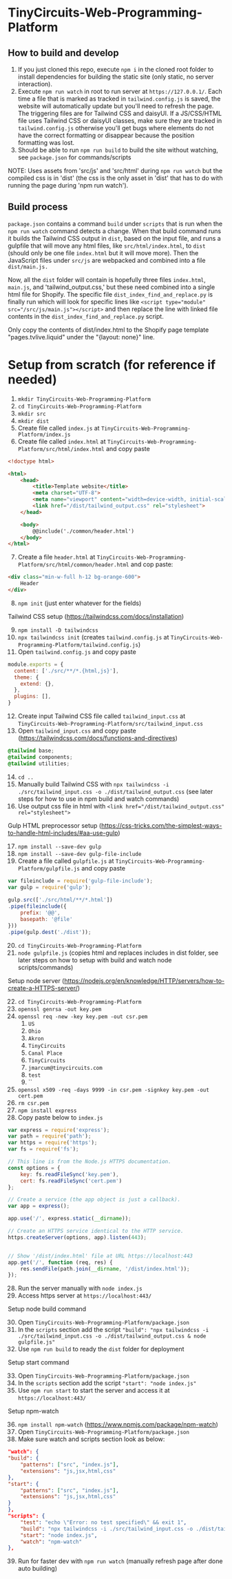 # TinyCircuits-Web-Programming-Platform

## How to build and develop

1. If you just cloned this repo, execute `npm i` in the cloned root folder to install dependencies for building the static site (only static, no server interaction).
2. Execute `npm run watch` in root to run server at `https://127.0.0.1/`. Each time a file that is marked as tracked in `tailwind.config.js` is saved, the website will automatically update but you'll need to refresh the page. The triggering files are for Tailwind CSS and daisyUI. If a JS/CSS/HTML file uses Tailwind CSS or daisyUI classes, make sure they are tracked in `tailwind.config.js` otherwise you'll get bugs where elements do not have the correct formatting or disappear because the position formatting was lost.
3. Should be able to run `npm run build` to build the site without watching, see `package.json` for commands/scripts

NOTE: Uses assets from 'src/js' and 'src/html' during `npm run watch` but the compiled css is in 'dist' (the css is the only asset in 'dist' that has to do with running the page during 'npm run watch').

## Build process
`package.json` contains a command `build` under `scripts` that is run when the `npm run watch` command detects a change. When that build command runs it builds the Tailwind CSS output in `dist`, based on the input file, and runs a gulpfile that will move any html files, like `src/html/index.html`, to `dist` (should only be one file `index.html` but it will move more). Then the JavaScript files under `src/js` are webpacked and combined into a file `dist/main.js.`

Now, all the `dist` folder will contain is hopefully three files `index.html`, `main.js`, and 'tailwind_output.css,' but these need combined into a single html file for Shopify. The specific file `dist_index_find_and_replace.py` is finally run which will look for specific lines like `<script type="module" src="/src/js/main.js"></script>` and then replace the line with linked file contents in the `dist_index_find_and_replace.py` script.

Only copy the contents of dist/index.html to the Shopify page template "pages.tvlive.liquid" under the "{layout: none}" line.

# Setup from scratch (for reference if needed)
1. `mkdir TinyCircuits-Web-Programming-Platform`
2. `cd TinyCircuits-Web-Programming-Platform`
3. `mkdir src`
4. `mkdir dist`
5. Create file called `index.js` at `TinyCircuits-Web-Programming-Platform/index.js`
6. Create file called `index.html` at `TinyCircuits-Web-Programming-Platform/src/html/index.html` and copy paste
```html
<!doctype html>

<html>
    <head>
        <title>Template website</title>
        <meta charset="UTF-8">
        <meta name="viewport" content="width=device-width, initial-scale=1.0">
        <link href="/dist/tailwind_output.css" rel="stylesheet">
    </head>

    <body>
        @@include('./common/header.html')
    </body>
</html>
```
7. Create a file `header.html` at `TinyCircuits-Web-Programming-Platform/src/html/common/header.html` and cop paste:
```html
<div class="min-w-full h-12 bg-orange-600">
    Header
</div>
```
8. `npm init` (just enter whatever for the fields)

Tailwind CSS setup (https://tailwindcss.com/docs/installation)

9. `npm install -D tailwindcss`
10. `npx tailwindcss init` (creates `tailwind.config.js` at `TinyCircuits-Web-Programming-Platform/tailwind.config.js`)
11. Open `tailwind.config.js` and copy paste
```js
module.exports = {
  content: ['./src/**/*.{html,js}'],
  theme: {
    extend: {},
  },
  plugins: [],
}
```
12. Create input Tailwind CSS file called `tailwind_input.css` at `TinyCircuits-Web-Programming-Platform/src/tailwind_input.css`
13. Open `tailwind_input.css` and copy paste (https://tailwindcss.com/docs/functions-and-directives)
```css
@tailwind base;
@tailwind components;
@tailwind utilities;
```
14. `cd ..`
15. Manually build Tailwind CSS with `npx tailwindcss -i ./src/tailwind_input.css -o ./dist/tailwind_output.css` (see later steps for how to use in npm build and watch commands)
16. Use output css file in html with `<link href="/dist/tailwind_output.css" rel="stylesheet">`

Gulp HTML preprocessor setup (https://css-tricks.com/the-simplest-ways-to-handle-html-includes/#aa-use-gulp)

17. `npm install --save-dev gulp`
18. `npm install --save-dev gulp-file-include`
19. Create a file called `gulpfile.js` at `TinyCircuits-Web-Programming-Platform/gulpfile.js` and copy paste
```js
var fileinclude = require('gulp-file-include');
var gulp = require('gulp');
 
gulp.src(['./src/html/**/*.html'])
.pipe(fileinclude({
    prefix: '@@',
    basepath: '@file'
}))
.pipe(gulp.dest('./dist'));
```
20. `cd TinyCircuits-Web-Programming-Platform`
21. `node gulpfile.js` (copies html and replaces includes in dist folder, see later steps on how to setup with build and watch node scripts/commands)

Setup node server (https://nodejs.org/en/knowledge/HTTP/servers/how-to-create-a-HTTPS-server/)

22. `cd TinyCircuits-Web-Programming-Platform`
23. `openssl genrsa -out key.pem`
24. `openssl req -new -key key.pem -out csr.pem`
    1. `US`
    2. `Ohio`
    3. `Akron`
    4. `TinyCircuits`
    5. `Canal Place`
    6. `TinyCircuits`
    7. `jmarcum@tinycircuits.com`
    8. `test`
    9. ``
25. `openssl x509 -req -days 9999 -in csr.pem -signkey key.pem -out cert.pem`
26. `rm csr.pem`
27. `npm install express`
27. Copy paste below to `index.js`
```js
var express = require('express');
var path = require('path');
var https = require('https');
var fs = require('fs');

// This line is from the Node.js HTTPS documentation.
const options = {
    key: fs.readFileSync('key.pem'),
    cert: fs.readFileSync('cert.pem')
};

// Create a service (the app object is just a callback).
var app = express();

app.use('/', express.static(__dirname));

// Create an HTTPS service identical to the HTTP service.
https.createServer(options, app).listen(443);


// Show '/dist/index.html' file at URL https://localhost:443
app.get('/', function (req, res) {
    res.sendFile(path.join(__dirname, '/dist/index.html'));
});
```
28. Run the server manually with `node index.js`
29. Access https server at `https://localhost:443/`

Setup node build command

30. Open `TinyCircuits-Web-Programming-Platform/package.json`
31. In the `scripts` section add the script `"build": "npx tailwindcss -i ./src/tailwind_input.css -o ./dist/tailwind_output.css & node gulpfile.js"`
32. Use `npm run build` to ready the `dist` folder for deployment

Setup start command

33. Open `TinyCircuits-Web-Programming-Platform/package.json`
34. In the `scripts` section add the script `"start": "node index.js"`
35. Use `npm run start` to start the server and access it at `https://localhost:443/`

Setup npm-watch

36. `npm install npm-watch` (https://www.npmjs.com/package/npm-watch)
37. Open `TinyCircuits-Web-Programming-Platform/package.json`
38. Make sure watch and scripts section look as below:
```json
"watch": {
"build": {
    "patterns": ["src", "index.js"],
    "extensions": "js,jsx,html,css"
},
"start": {
    "patterns": ["src", "index.js"],
    "extensions": "js,jsx,html,css"
}
},
"scripts": {
    "test": "echo \"Error: no test specified\" && exit 1",
    "build": "npx tailwindcss -i ./src/tailwind_input.css -o ./dist/tailwind_output.css & node gulpfile.js",
    "start": "node index.js",
    "watch": "npm-watch"
},
```
39. Run for faster dev with `npm run watch` (manually refresh page after done auto building)